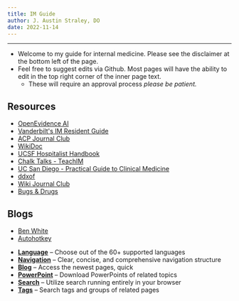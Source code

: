 ```yaml
---
title: IM Guide
author: J. Austin Straley, DO
date: 2022-11-14
---
```


<hr>

- Welcome to my guide for internal medicine. Please see the disclaimer at the bottom left of the page.
- Feel free to suggest edits via Github. Most pages will have the ability to edit in the top right corner of the inner page text.
  - These will require an approval process *please be patient.*

## Resources

- [OpenEvidence AI][12]
- [Vanderbilt's IM Resident Guide][1]
- [ACP Journal Club][3]
- [WikiDoc][4]
- [UCSF Hospitalist Handbook][5]
- [Chalk Talks - TeachIM][6]
- [UC San Diego - Practical Guide to Clinical Medicine][7]
- [ddxof][8]
- [Wiki Journal Club][9]
- [Bugs & Drugs][13]

## Blogs

- [Ben White][10]
- [Autohotkey][11]

<div class="grid cards" markdown>

- __[Language]__ – Choose out of the 60+ supported languages
- __[Navigation]__ – Clear, concise, and comprehensive navigation structure
- __[Blog]__ – Access the newest pages, quick
- __[PowerPoint]__ – Download PowerPoints of related topics
- __[Search]__ – Utilize search running entirely in your browser
- __[Tags]__ – Search tags and groups of related pages

</div>

  [Language]: /docs/about/index.md
  [Navigation]: /docs/about/index.md
  [Blog]: /docs/about/index.md
  [PowerPoint]: /docs/about/index.md
  [Search]: /docs/about/index.md
  [Tags]: /docs/tags.md

  [1]: https://www.vim-book.org/
  [3]: https://www.acpjournals.org/topic/category/journal-club?_ga=2.229906524.1739076985.1691463051-1539549077.1685141287&_gac=1.187693530.1689654904.Cj0KCQjwzdOlBhCNARIsAPMwjbw3o6jFrtB3r5G9NTP_tC3QhDIYQGm7Me6Lb9HN3vNJxc1viNRKiDQaAg9hEALw_wcB&_gl=1*hcte7n*_ga*NjY3MDgxMzg5LjE2ODg5Mzk5OTU.*_ga_PM4F5HBGFQ*MTY5MTQ2MzA1MS4xMi4wLjE2OTE0NjMwNTEuNjAuMC4w
  [4]: https://www.wikidoc.org/index.php/Main_Page
  [5]: https://hospitalhandbook.ucsf.edu/
  [6]: https://teachim.org/material_cat/chalk-talks/
  [7]: https://meded.ucsd.edu/clinicalmed/links.html
  [8]: https://ddxof.com/category/internal-medicine/cardiology/
  [9]: https://www.wikijournalclub.org/wiki/Main_Page
  [10]: https://www.benwhite.com/
  [11]: https://github.com/AutoHotkey/AutoHotkey?tab=GPL-2.0-1-ov-file
  [12]: https://www.openevidence.com/
  [13]: https://www.bugsanddrugs.org/
